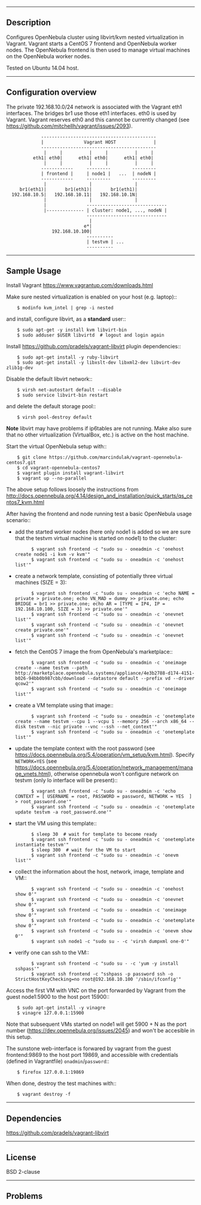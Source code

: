 -----------
Description
-----------

Configures OpenNebula cluster using libvirt/kvm nested virtualization in Vagrant.
Vagrant starts a CentOS 7 frontend and OpenNebula worker nodes. The OpenNebula frontend
is then used to manage virtual machines on the OpenNebula worker nodes.

Tested on Ubuntu 14.04 host.


----------------------
Configuration overview
----------------------

The private 192.168.10.0/24 network is associated with the Vagrant eth1 interfaces.
The bridges br1 use those eth1 interfaces. eth0 is used by Vagrant.
Vagrant reserves eth0 and this cannot be currently changed
(see https://github.com/mitchellh/vagrant/issues/2093).

                 -------------------------------------------
                 |               Vagrant HOST              |
                 -------------------------------------------
                  |     |          |     |          |     |
              eth1| eth0|      eth1| eth0|      eth1| eth0|
                  |     |          |     |          |     |
                 ------------     ---------        ---------
                 | frontend |     | node1 |   ...  | nodeN |
                 ------------     ---------        ---------
                  |                |                |
         br1(eth1)|       br1(eth1)|       br1(eth1)|
      192.168.10.5|   192.168.10.11|   192.168.10.1N|
                  |                |                |
                  |               ------------------------------
                  |-------------- | cluster: node1, ..., nodeN |
                                  ------------------------------
                                   |
                                 e*|
                     192.168.10.100|
                                  ----------
                                  | testvm | ...
                                  ----------


------------
Sample Usage
------------

Install Vagrant https://www.vagrantup.com/downloads.html

Make sure nested virtualization is enabled on your host (e.g. laptop)::

        $ modinfo kvm_intel | grep -i nested

and install, configure libvirt, as a **standard** user::

        $ sudo apt-get -y install kvm libvirt-bin
        $ sudo adduser $USER libvirtd  # logout and login again

Install https://github.com/pradels/vagrant-libvirt plugin dependencies::

        $ sudo apt-get install -y ruby-libvirt
        $ sudo apt-get install -y libxslt-dev libxml2-dev libvirt-dev zlib1g-dev

Disable the default libvirt network::

        $ virsh net-autostart default --disable
        $ sudo service libvirt-bin restart

and delete the default storage pool::

        $ virsh pool-destroy default

**Note** libvirt may have problems if ip6tables are not running.
Make also sure that no other virtualization (VirtualBox, etc.)
is active on the host machine.

Start the virtual OpenNebula setup with::

        $ git clone https://github.com/marcindulak/vagrant-opennebula-centos7.git
        $ cd vagrant-opennebula-centos7
        $ vagrant plugin install vagrant-libvirt
        $ vagrant up --no-parallel

The above setup follows loosely the instructions from
http://docs.opennebula.org/4.14/design_and_installation/quick_starts/qs_centos7_kvm.html

After having the frontend and node running test a basic OpenNebula usage scenario::

- add the started worker nodes (here only node1 is added so we are sure that the testvm virtual machine is started on node1) to the cluster:

            $ vagrant ssh frontend -c "sudo su - oneadmin -c 'onehost create node1 -i kvm -v kvm'"
            $ vagrant ssh frontend -c "sudo su - oneadmin -c 'onehost list'"

- create a network template, consisting of potentially three virtual machines (SIZE = 3):

            $ vagrant ssh frontend -c "sudo su - oneadmin -c 'echo NAME = private > private.one; echo VN_MAD = dummy >> private.one; echo BRIDGE = br1 >> private.one; echo AR = [TYPE = IP4, IP = 192.168.10.100, SIZE = 3] >> private.one'"
            $ vagrant ssh frontend -c "sudo su - oneadmin -c 'onevnet list'"
            $ vagrant ssh frontend -c "sudo su - oneadmin -c 'onevnet create private.one'"
            $ vagrant ssh frontend -c "sudo su - oneadmin -c 'onevnet list'"

- fetch the CentOS 7 image the from OpenNebula's marketplace::

            $ vagrant ssh frontend -c "sudo su - oneadmin -c 'oneimage create --name testvm --path http://marketplace.opennebula.systems/appliance/4e3b2788-d174-4151-b026-94bb0b987cbb/download --datastore default --prefix vd --driver qcow2'"
            $ vagrant ssh frontend -c "sudo su - oneadmin -c 'oneimage list'"

- create a VM template using that image::

            $ vagrant ssh frontend -c "sudo su - oneadmin -c 'onetemplate create --name testvm --cpu 1 --vcpu 1 --memory 256 --arch x86_64 --disk testvm --nic private --vnc --ssh --net_context'"
            $ vagrant ssh frontend -c "sudo su - oneadmin -c 'onetemplate list'"

- update the template context with the root password (see https://docs.opennebula.org/5.4/operation/vm_setup/kvm.html). Specify `NETWORK=YES` (see https://docs.opennebula.org/5.4/operation/network_management/manage_vnets.html), otherwise opennebula won't configure network on testvm (only lo interface will be present)::

            $ vagrant ssh frontend -c "sudo su - oneadmin -c 'echo CONTEXT = [ USERNAME = root, PASSWORD = password, NETWORK = YES  ] > root_password.one'"
            $ vagrant ssh frontend -c "sudo su - oneadmin -c 'onetemplate update testvm -a root_password.one'"

- start the VM using this template::

            $ sleep 30  # wait for template to become ready
            $ vagrant ssh frontend -c "sudo su - oneadmin -c 'onetemplate instantiate testvm'"
            $ sleep 300  # wait for the VM to start
            $ vagrant ssh frontend -c "sudo su - oneadmin -c 'onevm list'"

- collect the information about the host, network, image, template and VM::

            $ vagrant ssh frontend -c "sudo su - oneadmin -c 'onehost show 0'"
            $ vagrant ssh frontend -c "sudo su - oneadmin -c 'onevnet show 0'"
            $ vagrant ssh frontend -c "sudo su - oneadmin -c 'oneimage show 0'"
            $ vagrant ssh frontend -c "sudo su - oneadmin -c 'onetemplate show 0'"
            $ vagrant ssh frontend -c "sudo su - oneadmin -c 'onevm show 0'"
            $ vagrant ssh node1 -c "sudo su - -c 'virsh dumpxml one-0'"

- verify one can ssh to the VM::

            $ vagrant ssh frontend -c "sudo su - -c 'yum -y install sshpass'"
            $ vagrant ssh frontend -c "sshpass -p password ssh -o StrictHostKeyChecking=no root@192.168.10.100 '/sbin/ifconfig'"

Access the first VM with VNC on the port forwarded by Vagrant from the guest node1:5900 to the host port 15900::

        $ sudo apt-get install -y vinagre
        $ vinagre 127.0.0.1:15900

Note that subsequent VMs started on node1 will get 5900 + N as the port number (https://dev.opennebula.org/issues/2045) and won't be accesible in this setup.

The sunstone web-interface is forwared by vagrant from the guest frontend:9869 to the host port 19869, and accessible with credentials (defined in Vagrantfile) `onadmin`/`password`::

        $ firefox 127.0.0.1:19869

When done, destroy the test machines with::

        $ vagrant destroy -f


------------
Dependencies
------------

https://github.com/pradels/vagrant-libvirt


-------
License
-------

BSD 2-clause


--------
Problems
--------

